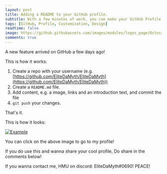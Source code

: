 ```yaml
---
layout: post
title: Adding a README to your GitHub profile.
subtitle: With a few minutes of work, you can make your GitHub Profile Look Cool!
tags: [GitHub, Profile, Customization, Design]
readtime: false
image: https://github.githubassets.com/images/modules/logos_page/Octocat.png
comments: true
---
```


A new feature arrived on GitHub a few days ago!

This is how it works:

1.  Create a repo with your username (e.g.  [https://github.com/EliteDaMyth/EliteDaMyth](https://github.com/EliteDaMyth/EliteDaMyth))
2.  Create a  `README.md`  file.
3.  Add content, e.g. a image, links and an introduction text, and commit the file
4.  `git push`  your changes.

That's it.

This is how it looks: 
 
[![Example](https://cdn.discordapp.com/attachments/655302848849903646/731759371691753522/unknown.png)](https://github.com/EliteDaMyth)

You can click on the above image to go to my profile!

If you do use this and wanna share your cool profile, Do share in the comments below! 

If you wanna contact me, HMU on discord: EliteDaMyth#0690!
PEACE!
